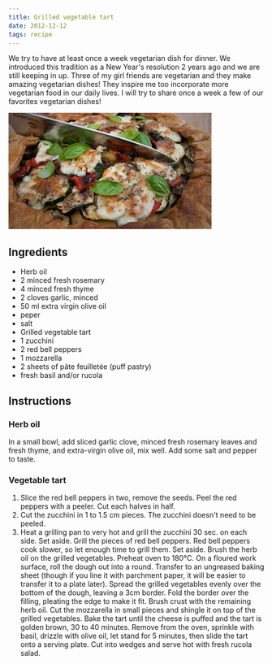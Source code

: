 ```yaml
---
title: Grilled vegetable tart
date: 2012-12-12
tags: recipe
---
```


We try to have at least once a week vegetarian dish for dinner. We introduced this tradition as a New Year's resolution 2 years ago and we are still keeping in up. Three of my girl friends are vegetarian and they make amazing vegetarian dishes! They inspire me too incorporate more vegetarian food in our daily lives. I will try to share once a week a few of our favorites vegetarian dishes!

![Grilled vegetable tart](/images/grilled-vegetable-tart.jpg)

## Ingredients

- Herb oil
- 2 minced fresh rosemary
- 4 minced fresh thyme
- 2 cloves garlic, minced
- 50 ml extra virgin olive oil
- peper
- salt
- Grilled vegetable tart
- 1 zucchini
- 2 red bell peppers
- 1 mozzarella
- 2 sheets of pâte feuilletée (puff pastry)
- fresh basil and/or rucola

## Instructions

### Herb oil

In a small bowl, add sliced garlic clove, minced fresh rosemary leaves and fresh thyme, and extra-virgin olive oil, mix well. Add some salt and pepper to taste.

### Vegetable tart

1. Slice the red bell peppers in two, remove the seeds. Peel the red peppers with a peeler. Cut each halves in half.
2. Cut the zucchini in 1 to 1.5 cm pieces. The zucchini doesn't need to be peeled.
3. Heat a grilling pan to very hot and grill the zucchini 30 sec. on each side. Set aside. Grill the pieces of red bell peppers. Red bell peppers cook slower, so let enough time to grill them. Set aside. Brush the herb oil on the grilled vegetables. Preheat oven to 180°C. On a floured work surface, roll the dough out into a round. Transfer to an ungreased baking sheet (though if you line it with parchment paper, it will be easier to transfer it to a plate later). Spread the grilled vegetables evenly over the bottom of the dough, leaving a 3cm border. Fold the border over the filling, pleating the edge to make it fit. Brush crust with the remaining herb oil. Cut the mozzarella in small pieces and shingle it on top of the grilled vegetables. Bake the tart until the cheese is puffed and the tart is golden brown, 30 to 40 minutes. Remove from the oven, sprinkle with basil, drizzle with olive oil, let stand for 5 minutes, then slide the tart onto a serving plate. Cut into wedges and serve hot with fresh rucola salad.
